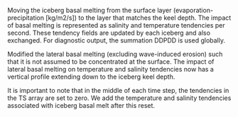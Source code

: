 Moving the iceberg basal melting from the surface layer (evaporation-precipitation [kg/m2/s]) to the layer that matches the keel depth. 
The impact of basal melting is represented as salinity and temperature tendencies per second. 
These tendency fields are updated by each iceberg and also exchanged. For diagnostic output, the summation DDPDD is used globally. 

Modified the lateral basal melting (excluding wave-induced erosion) such that it is not assumed to be concentrated at the surface.
The impact of lateral basal melting on temperature and salinity tendencies now has a vertical profile extending
down to the iceberg keel depth.

It is important to note that in the middle of each time step, the tendencies in the TS array are set to zero. 
We add the temperature and salinity tendencies associated with iceberg basal melt after this reset.

